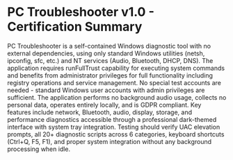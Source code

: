 # PC Troubleshooter v1.0 - Certification Summary

PC Troubleshooter is a self-contained Windows diagnostic tool with no external dependencies, using only standard Windows utilities (netsh, ipconfig, sfc, etc.) and NT services (Audio, Bluetooth, DHCP, DNS). The application requires runFullTrust capability for executing system commands and benefits from administrator privileges for full functionality including registry operations and service management. No special test accounts are needed - standard Windows user accounts with admin privileges are sufficient. The application performs no background audio usage, collects no personal data, operates entirely locally, and is GDPR compliant. Key features include network, Bluetooth, audio, display, storage, and performance diagnostics accessible through a professional dark-themed interface with system tray integration. Testing should verify UAC elevation prompts, all 20+ diagnostic scripts across 6 categories, keyboard shortcuts (Ctrl+Q, F5, F1), and proper system integration without any background processing when idle.
